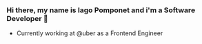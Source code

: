 ### Hi there, my name is Iago Pomponet and i'm a Software Developer 👋

* Currently working at @uber as a Frontend Engineer


